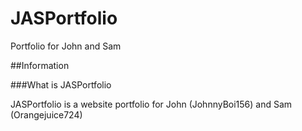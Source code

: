 JASPortfolio
============

Portfolio for John and Sam

##Information

###What is JASPortfolio

JASPortfolio is a website portfolio for John (JohnnyBoi156) and Sam (Orangejuice724)
